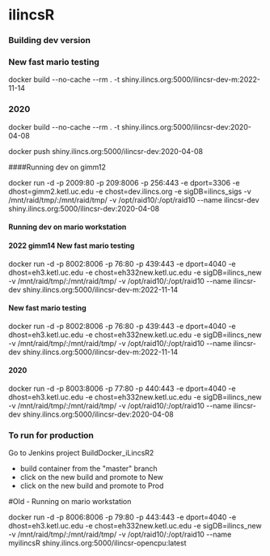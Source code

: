 # ilincsR

### Building dev version
### New fast mario testing
docker build --no-cache --rm . -t shiny.ilincs.org:5000/ilincsr-dev-m:2022-11-14

### 2020
docker build --no-cache --rm . -t shiny.ilincs.org:5000/ilincsr-dev:2020-04-08

docker push shiny.ilincs.org:5000/ilincsr-dev:2020-04-08

####Running dev on gimm12

docker run -d -p 2009:80 -p 209:8006 -p 256:443 -e dport=3306 -e dhost=gimm2.ketl.uc.edu -e chost=dev.ilincs.org -e sigDB=ilincs_sigs  -v /mnt/raid/tmp/:/mnt/raid/tmp/ -v /opt/raid10/:/opt/raid10 --name ilincsr-dev shiny.ilincs.org:5000/ilincsr-dev:2020-04-08

#### Running dev on mario workstation

#### 2022 gimm14 New fast mario testing
docker run -d -p 8002:8006 -p 76:80 -p 439:443 -e dport=4040 -e dhost=eh3.ketl.uc.edu -e chost=eh332new.ketl.uc.edu -e sigDB=ilincs_new   -v /mnt/raid/tmp/:/mnt/raid/tmp/ -v /opt/raid10/:/opt/raid10 --name ilincsr-dev shiny.ilincs.org:5000/ilincsr-dev-m:2022-11-14

#### New fast mario testing
docker run -d -p 8002:8006 -p 76:80 -p 439:443 -e dport=4040 -e dhost=eh3.ketl.uc.edu -e chost=eh332new.ketl.uc.edu -e sigDB=ilincs_new   -v /mnt/raid/tmp/:/mnt/raid/tmp/ -v /opt/raid10/:/opt/raid10 --name ilincsr-dev shiny.ilincs.org:5000/ilincsr-dev-m:2022-11-14

#### 2020
docker run -d -p 8003:8006 -p 77:80 -p 440:443 -e dport=4040 -e dhost=eh3.ketl.uc.edu -e chost=eh332new.ketl.uc.edu -e sigDB=ilincs_new   -v /mnt/raid/tmp/:/mnt/raid/tmp/ -v /opt/raid10/:/opt/raid10 --name ilincsr-dev shiny.ilincs.org:5000/ilincsr-dev:2020-04-08

### To run for production

Go to Jenkins project BuildDocker_iLincsR2
- build container from the "master" branch
- click on the new build and promote to New
- click on the new build and promote to Prod


#Old - Running on mario workstation

docker run -d -p 8006:8006 -p 79:80 -p 443:443 -e dport=4040 -e dhost=eh3.ketl.uc.edu -e chost=eh332new.ketl.uc.edu -e sigDB=ilincs_new   -v /mnt/raid/tmp/:/mnt/raid/tmp/ -v /opt/raid10/:/opt/raid10 --name myilincsR shiny.ilincs.org:5000/ilincsr-opencpu:latest
